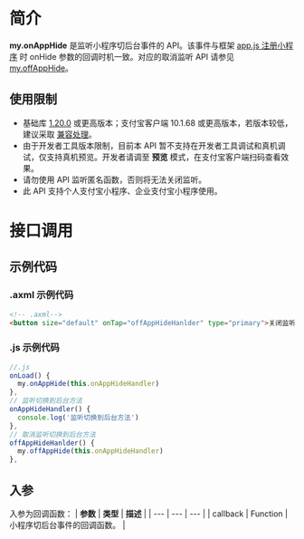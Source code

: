
# 简介
**my.onAppHide** 是监听小程序切后台事件的 API。该事件与框架 [app.js 注册小程序](https://opendocs.alipay.com/mini/framework/app-detail) 时 onHide 参数的回调时机一致。对应的取消监听 API 请参见 [my.offAppHide](https://opendocs.alipay.com/mini/006kyk)。

## 使用限制
- 基础库 [1.20.0](https://opendocs.alipay.com/mini/framework/lib) 或更高版本；支付宝客户端 10.1.68 或更高版本，若版本较低，建议采取 [兼容处理](https://opendocs.alipay.com/mini/framework/compatibility)。
- 由于开发者工具版本限制，目前本 API 暂不支持在开发者工具调试和真机调试，仅支持真机预览。开发者请调至 **预览** 模式，在支付宝客户端扫码查看效果。
- 请勿使用 API 监听匿名函数，否则将无法关闭监听。
- 此 API 支持个人支付宝小程序、企业支付宝小程序使用。

# 接口调用
## 示例代码
### .axml 示例代码
```html
<!-- .axml-->
<button size="default" onTap="offAppHideHanlder" type="primary">关闭监听到后台</button>
```

### .js 示例代码
```javascript
//.js
onLoad() {
  my.onAppHide(this.onAppHideHandler)
},
// 监听切换到后台方法
onAppHideHandler() {
  console.log('监听切换到后台方法')
},
// 取消监听切换到后台方法
offAppHideHanlder() {
  my.offAppHide(this.onAppHideHandler)
},
```

## 入参
入参为回调函数：
| **参数** | **类型** | **描述** |
| --- | --- | --- |
| callback | Function | 小程序切后台事件的回调函数。 |

